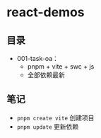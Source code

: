 # react-demos

## 目录

- 001-task-oa：
  - pnpm + vite + swc + js
  - 全部依赖最新

## 笔记

- `pnpm create vite` 创建项目
- `pnpm update` 更新依赖
